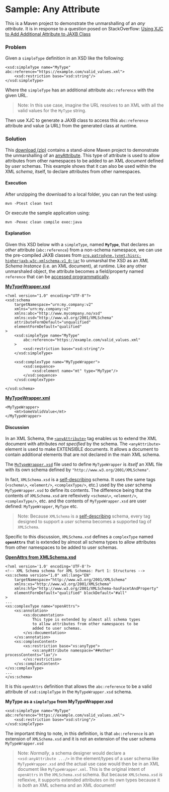 # Sample: Any Attribute

This is a Maven project to demonstrate the unmarshalling of an *any attribute*. It is in response to a question posed on 
StackOverflow: [Using XJC to Add Additional Attribute to JAXB Class](https://stackoverflow.com/questions/77995165/)

### Problem

Given a `simpleType` definition in an XSD like the following:

~~~
<xsd:simpleType name="MyType" abc:reference="https://example.com/valid_values.xml">
    <xsd:restriction base="xsd:string"/>
</xsd:simpleType>
~~~

Where the `simpleType` has an additional attribute `abc:reference` with the given URL. 

> Note: In this use case, imagine the URL resolves to an XML with all the valid values for the `MyType` string.

Then use XJC to generate a JAXB class to access this `abc:reference` attribute and value (a URL) from the generated class at runtime.

### Solution

This [download (zip)][2] contains a stand-alone Maven project to demonstrate the unmarshalling of an [anyAttribute][7]. This type of attribute is used to allow attributes from other namespaces to be added to an XML *document* defined by *user* schemas. This example shows that it can also be used within the XML *schema*, itself, to declare attributes from other namespaces.

#### Execution

After unzipping the download to a local folder, you can run the test using:

~~~
mvn -Ptest clean test
~~~

Or execute the sample application using:

~~~
mvn -Pexec clean compile exec:java
~~~

#### Explanation

Given this XSD below with a `simpleType`, named **`MyType`**, that declares an *other* attribute (`abc:reference`) from a non-schema namespace, we can use the pre-compiled JAXB classes from [`org.patrodyne.jvnet:hisrc-higherjaxb-w3c-xmlschema-v1_0:jar`][8] to unmarshal the XSD as an *XML Schema Instance* (i.e. an XML document), at runtime. Like any other unmarshaled object, the attribute becomes a field/property named `reference` that can be [accessed programmatically][15].

[**MyTypeWrapper.xsd**][12]
~~~
<?xml version="1.0" encoding="UTF-8"?>
<xsd:schema
    targetNamespace="urn:my.company:v2"
    xmlns="urn:my.company:v2"
    xmlns:abc="http://www.mycompany.no/xsd"
    xmlns:xsd="http://www.w3.org/2001/XMLSchema"
    attributeFormDefault="unqualified"
    elementFormDefault="qualified"
>
    <xsd:simpleType name="MyType"
        abc:reference="https://example.com/valid_values.xml"
    >
        <xsd:restriction base="xsd:string"/>
    </xsd:simpleType>

    <xsd:complexType name="MyTypeWrapper">
        <xsd:sequence>
            <xsd:element name="mt" type="MyType"/>
        </xsd:sequence>
    </xsd:complexType>

</xsd:schema>
~~~

[**MyTypeWrapper.xml**][17]
~~~
<MyTypeWrapper>
    <mt>SomeValidValue</mt>
</MyTypeWrapper>
~~~

#### Discussion

In an XML Schema, the [`<anyAttribute>`][7] tag enables us to extend the XML document with attributes *not specified* by the schema. The `<anyAttribute>` element is used to make EXTENSIBLE documents. It allows a document to contain additional elements that are not declared in the main XML schema.

The [`MyTypeWrapper.xsd`][12] file used to define `MyTypeWrapper` is *itself* an XML file with its own schema defined by `"http://www.w3.org/2001/XMLSchema"`.

In fact, `XMLSchema.xsd` is a [self-describing](https://www.w3.org/TR/NOTE-xml-schema-req#Principles) schema. It uses the same tags (`<schema\>`, `<element/>`, `<complexType/>`, etc.) used by the *user* schema `MyTypeWrapper.xsd` to define its contents. The difference being that the contents of `XMLSchema.xsd` are reflexively `<schema\>`, `<element/>`, `<complexType/>`, etc. and the contents of `MyTypeWrapper.xsd` are user defined: `MyTypeWrapper`, `MyType` etc.

> Note: Because `XMLSchema` is a [self-describing](https://www.w3.org/TR/NOTE-xml-schema-req#Principles) schema, every tag designed to support a *user* schema becomes a supported tag of `XMLSchema`.

Specific to this discussion, `XMLSchema.xsd` defines a `complexType` named **`openAttrs`** that is extended by almost all schema types to allow attributes from other namespaces to be added to user schemas.

[**OpenAttrs from XMLSchema.xsd**](https://github.com/patrodyne/hisrc-higherjaxb/blob/75a6dad594c7078664b234d9b57588047978a239/w3c/schemas/src/main/resources/w3c/2001/XMLSchema.xsd#L100)
~~~
<?xml version='1.0' encoding='UTF-8'?>
<!-- XML Schema schema for XML Schemas: Part 1: Structures -->
<xs:schema version="1.0" xml:lang="EN"
    targetNamespace="http://www.w3.org/2001/XMLSchema"
    xmlns:xs="http://www.w3.org/2001/XMLSchema"
    xmlns:hfp="http://www.w3.org/2001/XMLSchema-hasFacetAndProperty"
    elementFormDefault="qualified" blockDefault="#all"
>
...
<xs:complexType name="openAttrs">
    <xs:annotation>
        <xs:documentation>
            This type is extended by almost all schema types
            to allow attributes from other namespaces to be
            added to user schemas.
        </xs:documentation>
    </xs:annotation>
    <xs:complexContent>
        <xs:restriction base="xs:anyType">
            <xs:anyAttribute namespace="##other" processContents="lax"/>
        </xs:restriction>
    </xs:complexContent>
</xs:complexType>
...
</xs:schema>
~~~

It is this `openAttrs` definition that allows the `abc:reference` to be a valid attribute of `xsd:simpleType` in the `MyTypeWrapper.xsd` schema.

**MyType as a `simpleType` from MyTypeWrapper.xsd**
~~~
<xsd:simpleType name="MyType" abc:reference="https://example.com/valid_values.xml">
    <xsd:restriction base="xsd:string"/>
</xsd:simpleType>
~~~

The important thing to note, in this definition, is that `abc:reference` is an extension of `XMLSchema.xsd` and it is not an extension of the user schema `MyTypeWrapper.xsd`

> Note: *Normally*, a schema designer would declare a `<xsd:anyAttribute .../>` in the element/types of a user schema like `MyTypeWrapper.xsd` and the actual use case would then be in an XML document like `MyTypeWrapper.xml`. This is the original intent of `openAttrs` in the `XMLSchema.xsd` schema. But because `XMLSchema.xsd`
*is* reflexive, it supports extended attributes on its own types because it is *both* an XML schema and an XML document!

<!-- References -->

[1]: https://github.com/patrodyne/hisrc-higherjaxb/blob/master/assembly/samples/any-attribute/OUTPUT.txt
[2]: https://github.com/patrodyne/hisrc-higherjaxb/releases/download/2.2.1/hisrc-higherjaxb-sample-any-attribute-2.2.1-mvn-src.zip
[4]: https://github.com/patrodyne/hisrc-higherjaxb#readme
[5]: https://github.com/patrodyne/hisrc-hyperjaxb-annox#readme
[6]: https://github.com/patrodyne/hisrc-basicjaxb#readme
[7]: https://www.w3schools.com/xml/schema_complex_anyattribute.asp
[8]: https://central.sonatype.com/artifact/org.patrodyne.jvnet/hisrc-higherjaxb-w3c-xmlschema-v1_0
[10]: https://github.com/patrodyne/hisrc-higherjaxb/blob/master/assembly/samples/any-attribute/README.md
[11]: https://github.com/patrodyne/hisrc-higherjaxb/blob/master/assembly/samples/any-attribute/project-pom.xml
[12]: https://github.com/patrodyne/hisrc-higherjaxb/blob/master/assembly/samples/any-attribute/src/main/resources/MyTypeWrapper.xsd
[13]: https://github.com/patrodyne/hisrc-higherjaxb/blob/master/assembly/samples/any-attribute/src/main/resources/MyTypeWrapper.xjb
[14]: https://github.com/patrodyne/hisrc-higherjaxb/blob/master/assembly/samples/any-attribute/src/main/java/my/company/XsJaxbContext.java
[15]: https://github.com/patrodyne/hisrc-higherjaxb/blob/master/assembly/samples/any-attribute/src/main/java/my/company/Main.java
[16]: https://github.com/patrodyne/hisrc-higherjaxb/blob/master/assembly/samples/any-attribute/src/main/java/my/company/MtJaxbContext.java
[17]: https://github.com/patrodyne/hisrc-higherjaxb/blob/master/assembly/samples/any-attribute/src/test/samples/MyTypeWrapper.xml
[18]: https://github.com/patrodyne/hisrc-higherjaxb/blob/master/assembly/samples/any-attribute/src/test/resources/jvmsystem.arguments
[19]: https://github.com/patrodyne/hisrc-higherjaxb/blob/master/assembly/samples/any-attribute/src/test/resources/jvmsystem.properties
[20]: https://github.com/patrodyne/hisrc-higherjaxb/blob/master/assembly/samples/any-attribute/src/test/resources/simplelogger.properties
[21]: https://github.com/patrodyne/hisrc-higherjaxb/blob/master/assembly/samples/any-attribute/src/test/java/my/company/v2/MyTypeWrapperTest.java

